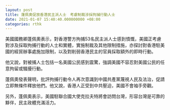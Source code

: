 ```yaml
---
layout: post
title: 蓬佩奧促放香港民主派人士　考慮制裁涉採拘捕行動人士
date: 2021-01-07 15:40:40.000000000 +08:00
categories: rthk
---
```


美國國務卿蓬佩奧表示，對香港警方拘捕53名民主派人士感到憤慨，美國正考慮對涉及採取拘捕行動的人士和實體，實施制裁及其他限制措施，亦探討對香港駐美國的經貿辦事處施加限制，以及對削弱香港民主的官員採取額外的即時行動。

他又說，對被捕人士包括一名美國公民感到震驚，強調美國不容忍對美國公民的任意拘留或騷擾行動。

蓬佩奧發表聲明，批評拘捕行動令人再次意識到中國共產黨蔑視人民及法治，促請立即無條件釋放他們。他又說，香港人正受到中共壓迫，美國不會袖手旁觀。

另外，蓬佩奧表示，美國駐聯合國大使克拉夫特將會訪問台灣，形容台灣是可靠的黟伴，民主政體充滿活力。
